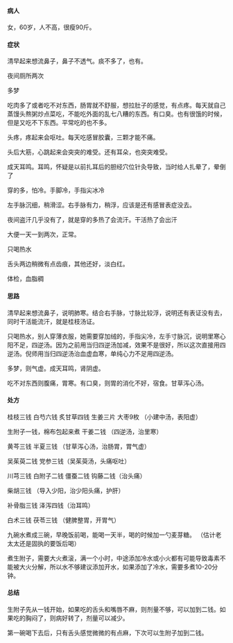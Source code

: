 #### 病人

女，60岁，人不高，很瘦90斤。

#### 症状

清早起来想流鼻子，鼻子不透气。痰不多了，也有。

夜间厕所两次

多梦

吃肉多了或者吃不对东西，肠胃就不舒服，想拉肚子的感觉，有点疼。每天就自己蒸馒头熬粥炒点菜吃，不能吃外面的乱七八糟的东西。有口臭。也有很饿的时候，但是又吃不下东西。平常吃的也不多。

头疼，疼起来会呕吐。每天吃感冒胶囊，三颗才能不痛。

头后大筋，心跳起来会突突的难受。还有耳朵，也突突难受。

成天耳鸣。耳鸣，怀疑是以前扎耳后的胆经穴位针灸导致，当时给人扎晕了，晕倒了

穿的多，怕冷。手脚冷，手指尖冰冷

左手脉沉细，稍滑涩。右手脉有力，稍浮，应该是还有感冒表症没去。

夜间盗汗几乎没有了，就是穿的多热了会流汗。干活热了会出汗

大便一天一到两次，正常。

只喝热水

舌头两边稍微有点齿痕，其他还好，淡白红。

体检，血脂稠

#### 思路

清早起来想流鼻子，说明肺寒。结合右手脉，寸脉比较浮，说明还有表证没有去，同时干活能流汗，就是桂枝汤证。

只喝热水，别人穿薄衣服，她需要穿加绒的，手指尖冷，左手寸脉沉，说明里寒心阳不足，四逆汤。因为之前用当归四逆汤加减，效果不是很好，所以这次直接用四逆汤。倪师用当归四逆汤治血虚血寒，单纯心力不足用四逆汤。

多梦，则气虚。成天耳鸣，肾阴虚。

吃不对东西则腹痛，胃寒。有口臭，则胃的消化不好，宿食。甘草泻心汤。

#### 处方

桂枝三钱 白芍六钱 炙甘草四钱 生姜三片 大枣9枚 （小建中汤，表阳虚）

生附子一钱，棉布包起来煮 干姜二钱 （四逆汤，治里寒）

黄芩三钱 半夏三钱 （甘草泻心汤，治肠胃，胃气虚）

吴茱萸二钱 党参三钱（吴茱萸汤，头痛呕吐）

川芎三钱 白附子二钱 僵蚕二钱 钩藤二钱（治头痛）

柴胡三钱 （导入少阳，治少阳头痛，护肝）

补骨脂三钱 泽泻四钱（治耳鸣）

白术三钱 茯苓三钱 （健脾整胃，开胃气）

九碗水煮成三碗，早晚饭前喝，能喝一天半，喝的时候加一勺麦芽糖。
（估计老太太还是固执的要饭后喝）

煮生附子，需要大火煮滚，满一个小时，中途添加冷水或小火都有可能导致毒素不能被大火分解，所以水不够建议添加开水，如果添加了冷水，需要多煮10-20分钟。

#### 总结

生附子先从一钱开始，如果吃的舌头和嘴唇不麻，则剂量不够，可以加到二钱。如果吃的胸闷了，则病好转了，剂量可以减少。

第一碗喝下去后，只有舌头感觉微微的有点麻，下次可以生附子加到二钱。